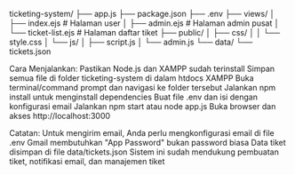 ticketing-system/
├── app.js
├── package.json
├── .env
├── views/
│   ├── index.ejs          # Halaman user
│   ├── admin.ejs          # Halaman admin pusat
│   └── ticket-list.ejs    # Halaman daftar tiket
├── public/
│   ├── css/
│   │   └── style.css
│   └── js/
│       ├── script.js
│       └── admin.js
└── data/
    └── tickets.json


Cara Menjalankan:
Pastikan Node.js dan XAMPP sudah terinstall
Simpan semua file di folder ticketing-system di dalam htdocs XAMPP
Buka terminal/command prompt dan navigasi ke folder tersebut
Jalankan npm install untuk menginstall dependencies
Buat file .env dan isi dengan konfigurasi email
Jalankan npm start atau node app.js
Buka browser dan akses http://localhost:3000

Catatan:
Untuk mengirim email, Anda perlu mengkonfigurasi email di file .env
Gmail membutuhkan "App Password" bukan password biasa
Data tiket disimpan di file data/tickets.json
Sistem ini sudah mendukung pembuatan tiket, notifikasi email, dan manajemen tiket
